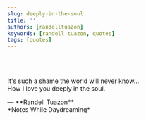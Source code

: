 ```yaml
---
slug: deeply-in-the-soul
title: ''
authors: [randelltuazon]
keywords: [randell tuazon, quotes]
tags: [quotes]
---
```


<br/><br/>

It's such a shame the world will never know...  
How I love you deeply in the soul.  

<footer>— **Randell Tuazon** <div class="text-sm mt-2">*Notes While Daydreaming*</div></footer>
